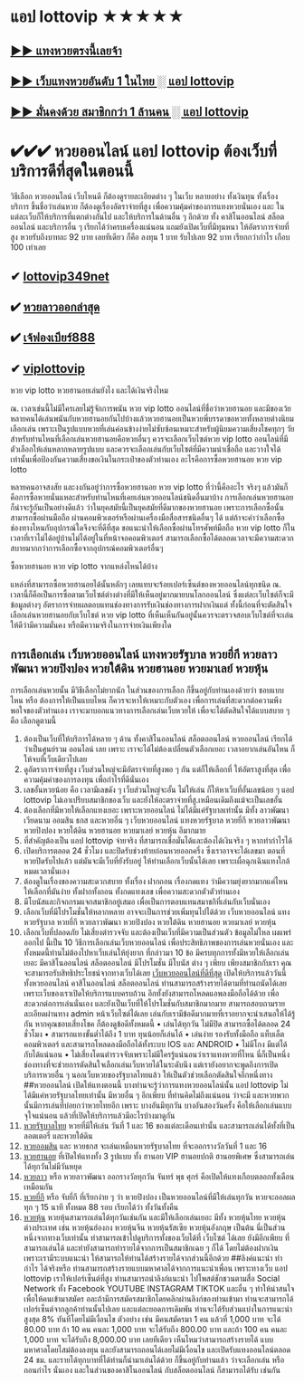 # แอป lottovip ★★★★★

## [▶▶ แทงหวยตรงนี้เลยจ้า](https://bit.ly/setthi334)
## [▶▶ เว็บแทงหวยอันดับ 1 ในไทย ░ แอป lottovip](https://bit.ly/setthi334)
## [▶▶ มั่นคงด้วย สมาชิกกว่า 1 ล้านคน ░ แอป lottovip](https://bit.ly/setthi334)

# ✔✔✔ หวยออนไลน์ แอป lottovip ต้องเว็บที่บริการดีที่สุดในตอนนี้
วิธีเลือก หวยออนไลน์ เว็บไหนดี ก็ต้องดูรายละเอียดต่าง ๆ ในเว็บ หลายอย่าง ทั้งเงินทุน ทั้งเรื่องบริการ ขึ้นชื่อว่าเล่นหวย ก็ต้องดูเรื่องอัตราจ่ายที่สูง เพื่อความคุ้มค่าของการแทงหวยนั่นเอง และ ในแต่ละเว็บก็ให้บริการที่แตกต่างกันไป และให้บริการในด้านอื่น ๆ อีกด้วย ทั้ง คาสิโนออนไลน์ สล็อตออนไลน์ และบริการอื่น ๆ เรียกได้ว่าครบเครื่องแน่นอน แถมยังเปิดเว็บที่มีทุนหนา ให้อัตราการจ่ายที่สูง หวยรับถึงบาทละ 92 บาท เลยทีเดียว ก็คือ ลงทุน 1 บาท รับไปเลย 92 บาท เรียกกว่ากำไร เกือบ 100 เท่าเลย

## ✔ [lottovip349net](https://bit.ly/setthi334)
## ✔ [หวยลาวออกล่าสุด](https://bit.ly/setthi334)
## ✔ [เจ้ฟองเบียร์888](https://bit.ly/setthi334)
## ✔ [viplottovip](https://bit.ly/setthi334)

หวย vip lotto หวยฮานอยเล่นยังไง และได้เงินจริงไหม

ณ. เวลาเช่นนี้ไม่มีใครเลยไม่รู้จักการพนัน หวย vip lotto ออนไลน์ที่ชื่อว่าหวยฮานอย และมีของเว้ยหลายคนได้เล่นพนันกับหวยฮานอยกันไปบ้างแล้วหวยฮานอยเป็นหวยพี่บรรดาขอหวยทั้งหลายต่างนิยมเลือกเล่น เพราะเป็นรูปแบบหวยที่เล่นค่อนข้างง่ายไม่ซับซ้อนเหมาะสำหรับผู้นิยมความเสี่ยงโชคทุกๆ วัย สำหรับท่านไหนที่เลือกเล่นหวยฮานอยคือหวยอื่นๆ  ควรจะเลือกเว็บไซต์หวย vip lotto ออนไลน์ที่มีตัวเลือกให้เล่นหลากหลายรูปแบบ และควรจะเลือกเล่นกับเว็บไซต์ที่มีความน่าเชื่อถือ และวางใจได้เท่านั้นเพื่อป้องกันความเสี่ยงขอเงินในกระเป๋าของตัวท่านเอง
อะไรคือการซื้อหวยฮานอย หวย vip lotto

หลายคนอาจสงสัย และงงกันอยู่ว่าการซื้อหวยฮานอย หวย vip lotto ที่ว่านี้คืออะไร  จริงๆ แล้วมันก็คือการซื้อหวยนั่นแหละสำหรับท่านไหนที่เคยเล่นหวยออนไลน์ชนิดอื่นมาบ้าง การเลือกเล่นหวยฮานอยก็น่าจะรู้กันเป็นอย่างดีแล้ว ว่าในยุคสมัยนี้เป็นยุคสมัยที่ดีมากของหวยฮานอย เพราะการเลือกซื้อนั้นสามารถซื้อผ่านมือถือ ผ่านคอมพิวเตอร์หรือผ่านเครื่องมือสื่อสารชนิดอื่นๆ ได้ แต่ถ้าจะคำว่าเลือกซื้อช่องทางไหนกับอุปกรณ์ใดจึงจะที่ดีที่สุด ขอแนะนำให้เลือกซื้อผ่านโทรศัพท์มือถือ หวย vip lotto ก็ในเวลาที่เราไม่ได้อยู่บ้านไม่ได้อยู่ในที่หน้าจอคอมพิวเตอร์ สามารถเลือกซื้อได้ตลอดเวลาจะมีความสะดวกสบายมากกว่าการเลือกซื้อจากอุปกรณ์คอมพิวเตอร์อื่นๆ

ซื้อหวยฮานอย หวย vip lotto จากแหล่งไหนได้บ้าง

แหล่งที่สามารถซื้อหวยฮานอยได้นั้นหลักๆ เลยแทบจะร้อยเปอร์เซ็นต์ของหวยออนไลน์ทุกชนิด ณ. เวลานี้ก็คือเป็นการซื้อตามเว็บไซต์ต่างต่างที่มีให้เห็นอยู่มากมายบนโลกออนไลน์ ซึ่งแต่ละเว็บไซต์ก็จะมีข้อมูลต่างๆ อัตราการจ่ายผลตอบแทนช่องทางการรับเงินช่องทางการฝากเงินแต่ ทั้งนี้ก่อนที่จะตัดสินใจเลือกเล่นหวยฮานอยกับเว็บไซต์ หวย vip lotto ที่เห็นเห็นกันอยู่นั้นควรจะตรวจสอบเว็บไซต์ที่จะเล่นให้ดีว่ามีความมั่นคง หรือมีความจริงในการจ่ายเงินเพียงใด


## การเลือกเล่น เว็บหวยออนไลน์ แทงหวยรัฐบาล หวยยี่กี หวยลาวพัฒนา หวยปิงปอง หวยใต้ดิน หวยฮานอย หวยมาเลย์ หวยหุ้น
การเลือกเล่นหวยนั้น มีวิธีเลือกไม่ยากนัก ในส่วนของการเลือก ก็ขึ้นอยู่กับท่านเองด้วยว่า ชอบแบบไหน หรือ ต้องการให้เป็นแบบไหน ก็ควรจะหาให้เหมาะกับตัวเอง เพื่อการเล่นที่สะดวกต่อความพึงพอใจของตัวท่านเอง เราจะมาบอกแนวทางการเลือกเล่นเว็บหวยให้ เพื่อจะได้ตัดสินใจได้แบบสบาย ๆ คือ เลือกดูตามนี้
1.	ต้องเป็นเว็บที่ให้บริการได้หลาย ๆ ด้าน ทั้งคาสิโนออนไลน์ สล็อตออนไลน์ หวยออนไลน์ เรียกได้ว่าเป็นศูนย์รวม ออนไลน์ เลย เพราะ เราจะได้ไม่ต้องเปลี่ยนตัวเลือกเยอะ เวลาอยากเล่นอันไหน ก็ให้จบที่เว็บเดียวไปเลย
2.	ดูอัตราการจ่ายที่สูง เว็บส่วนใหญ่จะมีอัตราจ่ายที่สูงพอ ๆ กัน แต่ก็ให้เลือกที่ ให้อัตราสูงที่สุด เพื่อความคุ้มค่าของการลงทุน เพื่อกำไรที่ดีนั่นเอง
3.	เลขอั้นหวยน้อย คือ เวลามีเลขดัง ๆ เว็บส่วนใหญ่จะอั้น ไม่ให้เล่น ก็ให้หาเว็บที่อั้นเลขน้อย ๆ แอป lottovip ไม่เอาเปรียบสมาชิกของเว็บ และยังให้อะตราจ่ายที่สู.เหมือนเดิมถึงแม้จะเป็นเลขอั้น
4.	ต้องเลือกที่มีหวยให้เลือกแทงเยอะ เพราะหวยออนไลน์ ไม่ได้มีแค่รัฐบาลเท่านั้น มีทั้ง ลาวพัฒนา เวียดนาม ออมสิน ธกส และหวยอื่น ๆ เว็บหวยออนไลน์ แทงหวยรัฐบาล หวยยี่กี หวยลาวพัฒนา หวยปิงปอง หวยใต้ดิน หวยฮานอย หวยมาเลย์ หวยหุ้น  อีมากมาย
5.	ที่สำคัญต้องเป็น แอป lottovip จ่ายจริง ที่สามารถเชื่อมั่นได้และต้องได้เงินจริง ๆ หากทำกำไรได้
6.	เปิดบริการตลอด 24 ชั่วโมง และปิดรับช่วงท้ายก่อนหวยออกครึ่ง ซึ่งเราอาจจะได้เลขมา ตอนที่หวยปิดรับไปแล้ว แต่มันจะมีเว็บที่ยังรับอยู่ ให้ท่านเลือกเว็บนั้นได้เลย เพราะเผื่อฉุกเฉินแทงใกล้หมดเวลานั่นเอง
7.	ต้องดูในเรื่องของความสะดวกสบาย ทั้งเรื่อง ฝากถอน เรื่องกดแทง ว่ามีความยุ่งยากมากแค่ไหน ให้เลือกที่มันง่าย ทั้งฝากทั้งถอน ทั้งกดแทงเลข เพื่อความสะดวกตัวตัวท่านเอง
8.	มีโบนัสและกิจกกรมแจกสมาชิกอยู่เสมอ เพื่อเป็นการตอบแทนสมาชกิที่เล่นกับเว็บนั่นเอง
9.	เลือกเว็บที่มีโปรโมชั่นให้หลากหลาย อาจจะเป็นการช่วยเพิ่มทุนไปได้ด้วย เว็บหวยออนไลน์ แทงหวยรัฐบาล หวยยี่กี หวยลาวพัฒนา หวยปิงปอง หวยใต้ดิน หวยฮานอย หวยมาเลย์ หวยหุ้น
10.	เลือกเว็บที่ปลอดภัย ไม่เสี่ยงตำรวจจับ และต้องเป็นเว็บที่มีความเป็นส่วนตัว ข้อมูลไม่ไหล เผแพร่ออกไป
นี้เป็น 10 วิธีการเลือกเล่นเว็บหวยออนไลน์ เพื่อประสิทธิภาพของการเล่นหวยนั่นเอง และทั้งหมดนี้ท่านไม่ต้องไปหาเว็บเล่นให้ยุ่งยาก ที่กล่าวมา 10 ข้อ มีครบทุกการทั้งมีหวยให้เลือกเล่นเยอะ มีคาสิโนออนไลน์ สล็อตออนไลน์ มีโปรโมชั่น มีโบนัส ต่าง ๆ เพียบ เพียงสมาชิกกับเรา คุณจะสามารถรับสิทธิประโยชน์จากทางเว็บได้เลย
[เว็บหวยออนไลน์ที่ดีที่สุด](https://bit.ly/setthi334)
	เปิดให้บริการแล้ววันนี้ ทั้งหวยออนไลน์ คาสิโนออนไลน์ สล็อตออนไลน์ ท่านสามารถสร้างรายได้ตามที่ท่านถนัดได้เลย เพราะเว็บของเราเปิดให้บริการแบบครบถ้วน อีกทั้งยังสามารถโหลดแอพลงมือถือได้ด้วย เพื่อสะดวกต่อการเล่นนั่นเอง และยังเป็นเว็บที่ให้โปรโมชั่นกับสมาชิกมากมาย สามารถสอบถามรายละเอียดผ่านทาง admin หน้าเว็บไซต์ได้เลย เล่นกับเรามีข้อดีมากมายที่เราอยากจะนำเสนอให้ได้รู้กัน หากคุณชอบเสี่ยงโชค ก็ต้องดูข้อดีทั้งหมดนี้
•	เล่นได้ทุกวัน ไม่มีปิด สามารถซื้อได้ตลอด 24 ชั่วโมง
•	สามารถแทงขั้นต่ำได้ถึง 1 บาท ทุนน้อยก็เล่นได้
•	เล่นง่าย รองรับทั้งมือถือ แท็บเล็ต คอมพิวเตอร์ และสามารถโหลดลงมือถือได้ทั้งระบบ IOS และ ANDROID
•	ไม่มีโกง มีแต่ได้กับได้แน่นอน
•	ไม่เสี่ยงโดนตำรวจจับเพราะไม่มีใครรู้แน่นอนว่าเราแทงหวยที่ไหน
นี่ก็เป็นหนึ่งช่องทางที่จะช่วยการตัดสินใจเลือกเล่นเว็บหวยได้ในระดับนึง แต่เรายังอยากจะพูดถึงการเปิดบริการหวยอื่น ๆ นอกเว็บหวยของรัฐบาลไทยแล้ว ให้เป็นตัวช่วยเลือกตัดสินใจอีกหนึ่งทาง
##หวยออนไลน์ เปิดให้แทงตอนนี้
	บางท่านจะรู้ว่าการแทงหวยออนไลน์นั้น แอป lottovip ไม่ได้มีแค่หวยรัฐบาลไทยเท่านั้น มีหวยอื่น ๆ อีกเพียบ ที่ท่านคิดไม่ถึงแน่นอน ว่าจะมี และหวยพวกนั้นมีการเล่นที่บ่อยกว่าหวยไทยอีก เพราะ บางอันมีทุกวัน บางอันสองวันครั้ง คือให้เลือกเล่นแบบจุใจแน่นอน แล้วที่เปิดให้บริการแล้วมีอะไรบ้างมาดูกัน
1.	[หวยรัฐบาลไทย](https://bit.ly/setthi334) หวยที่มีให้เล่น วันที่ 1 และ 16 ของแต่ละเดือนเท่านั้น และสามารถเล่นได้ทั้งที่เป็นลอตเตอรี่ และหวยใต้ดิน
2.	[หวยออมสิน](https://bit.ly/setthi334) และ หวยธกส จะเล่นเหมือนหวยรัฐบาลไทย ที่จะออกรางวัลวันที่ 1 และ 16
3.	[หวยฮานอย](https://bit.ly/setthi334) ที่เปิดให้แทงทั้ง 3 รูปแบบ ทั้ง ฮานอย VIP ฮานอยปกติ ฮานอยพิเศษ ซึ่งสามารถเล่นได้ทุกวันไม่มีวันหยุด
4.	[หวยลาว](https://bit.ly/setthi334) หรือ หวยลาวพัฒนา ออกรางวัลทุกวัน จันทร์ พุธ ศุกร์ คือเปิดให้แทงเกือบตลอกทั้งเดือนเหมือนกัน
5.	[หวยยี่กี](https://bit.ly/setthi334) หรือ จับยี่กี ที่เรียกง่าย ๆ ว่า หวยปิงปอง เป็นหวยออนไลน์ที่มีให้เล่นทุกวัน หวยจะออลผลทุก ๆ 15 นาที ทั้งหมด 88 รอบ เรียกได้ว่า ทั้งวันทั้งคืน
6.	[หวยหุ้น](https://bit.ly/setthi334) หวยหุ้นสามารถเล่นได้ทุกวันเช่นกัน และมีให้เลือกเล่นเยอะ มีทั้ง หวยหุ้นไทย หวยหุ้นต่างประเทศ เช่น หวยหุ้นฮ่องกง หวยหุ้นจีน หวยหุ้นรัสเซีย หวยหุ้นอังกฤษ เป็นต้น
นี่เป็นส่วนหนึ่งจากทางเว็บเท่านั้น ท่าสามารถเข้าไปดูบริการทั้งของเว็บได้ที่ เว็บไซต์ ได้เลย ยังมีอีกเพียบ ที่สามารถเล่นได้ และท่ายังสามารถทำรายได้จากการเป็นสมาชิกเฉย ๆ ก็ได้ โดยไม่ต้องฝากเงิน เพราะเรามีระบบแนะนำ ให้สามารถให้ท่านได้สร้างรายได้จากส่วนนี้อีกด้วย
##ลิงค์แนะนำ ทำกำไร ได้จริงหรือ
ท่านสามารถสร้างรายแบบมหาศาลได้จากการแนะนำเพื่อน เพราะทางเว็บ แอป lottovip เราให้เปอร์เซ็นต์ที่สูง ท่านสามารถนำลิงก์แนะนำ ไปโพสต์ชักชวนตามสื่อ Social Network ทั้ง Facebook YOUTUBE INSTAGRAM TIKTOK และอื่น ๆ ทำให้น่าสนใจเพื่อให้คนเข้ามาสมัคร อละถ้ามีการสมัครสมาชิกโดยคลิกผ่านลิงก์ของท่านเข้ามา ท่านจะสามารถได้เปอร์เซ็นต์จากลูกค้าท่านนั้นไปเลย และแต่ละยอดการเดิมพัน ท่านจะได้รับส่วนแบ่งในการแนะนำสูงสุด 8% ทันทีโดยไม่มีเงื่อนไข ตัวอย่าง เช่น
มีคนสมัครมา 1 คน แล้วที่ 1,000 บาท จะได้ 80.00 บาท
ถ้า 10 คน คนละ 1,000 บาท จะได้รับถึง 800.00 บาท
และถ้า 100 คน คนละ 1,000 บาท จะได้รับถึง 8,000.00 บาท เลยทีเดียว
เห็นไหมว่าสามารถสร้างรายได้ แบบมหาศาลโดยไสม่ต้องลงทุน และยังสามารถถอนได้เลยไม่มีเงื่อนไข และเปิดรับแทงออนไลน์ตลอด 24 ชม. และรายได้ทุกบาทที่ได้ท่านก็นำมาเล่นได้ด้วย ก็ขึ้นอยู่กับท่านแล้ว ว่าจะเลือกเล่น หรือถอนกำไร นั่นเอง
และในส่วนของคาสิโนออนไลน์ กับสล็อตออนไลน์ ก็สามารถได้รับ เช่นกัน
